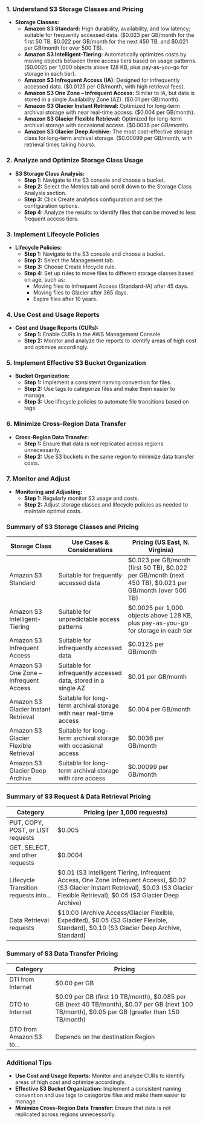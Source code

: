 ### 1. Understand S3 Storage Classes and Pricing

- **Storage Classes:**
  - **Amazon S3 Standard:** High durability, availability, and low latency; suitable for frequently accessed data. ($0.023 per GB/month for the first 50 TB, $0.022 per GB/month for the next 450 TB, and $0.021 per GB/month for over 500 TB).
  - **Amazon S3 Intelligent-Tiering:** Automatically optimizes costs by moving objects between three access tiers based on usage patterns. ($0.0025 per 1,000 objects above 128 KB, plus pay-as-you-go for storage in each tier).
  - **Amazon S3 Infrequent Access (IA):** Designed for infrequently accessed data. ($0.0125 per GB/month, with high retrieval fees).
  - **Amazon S3 One Zone – Infrequent Access:** Similar to IA, but data is stored in a single Availability Zone (AZ). ($0.01 per GB/month).
  - **Amazon S3 Glacier Instant Retrieval:** Optimized for long-term archival storage with near real-time access. ($0.004 per GB/month).
  - **Amazon S3 Glacier Flexible Retrieval:** Optimized for long-term archival storage with occasional access. ($0.0036 per GB/month).
  - **Amazon S3 Glacier Deep Archive:** The most cost-effective storage class for long-term archival storage. ($0.00099 per GB/month, with retrieval times taking hours).

### 2. Analyze and Optimize Storage Class Usage

- **S3 Storage Class Analysis:**
  - **Step 1:** Navigate to the S3 console and choose a bucket.
  - **Step 2:** Select the Metrics tab and scroll down to the Storage Class Analysis section.
  - **Step 3:** Click Create analytics configuration and set the configuration options.
  - **Step 4:** Analyze the results to identify files that can be moved to less frequent access tiers.

### 3. Implement Lifecycle Policies

- **Lifecycle Policies:**
  - **Step 1:** Navigate to the S3 console and choose a bucket.
  - **Step 2:** Select the Management tab.
  - **Step 3:** Choose Create lifecycle rule.
  - **Step 4:** Set up rules to move files to different storage classes based on age, such as:
    - Moving files to Infrequent Access (Standard-IA) after 45 days.
    - Moving files to Glacier after 365 days.
    - Expire files after 10 years.

### 4. Use Cost and Usage Reports

- **Cost and Usage Reports (CURs):**
  - **Step 1:** Enable CURs in the AWS Management Console.
  - **Step 2:** Monitor and analyze the reports to identify areas of high cost and optimize accordingly.

### 5. Implement Effective S3 Bucket Organization

- **Bucket Organization:**
  - **Step 1:** Implement a consistent naming convention for files.
  - **Step 2:** Use tags to categorize files and make them easier to manage.
  - **Step 3:** Use lifecycle policies to automate file transitions based on tags.

### 6. Minimize Cross-Region Data Transfer

- **Cross-Region Data Transfer:**
  - **Step 1:** Ensure that data is not replicated across regions unnecessarily.
  - **Step 2:** Use S3 buckets in the same region to minimize data transfer costs.

### 7. Monitor and Adjust

- **Monitoring and Adjusting:**
  - **Step 1:** Regularly monitor S3 usage and costs.
  - **Step 2:** Adjust storage classes and lifecycle policies as needed to maintain optimal costs.

### Summary of S3 Storage Classes and Pricing

| Storage Class | Use Cases & Considerations | Pricing (US East, N. Virginia) |
| --- | --- | --- |
| Amazon S3 Standard | Suitable for frequently accessed data | $0.023 per GB/month (first 50 TB), $0.022 per GB/month (next 450 TB), $0.021 per GB/month (over 500 TB) |
| Amazon S3 Intelligent-Tiering | Suitable for unpredictable access patterns | $0.0025 per 1,000 objects above 128 KB, plus pay-as-you-go for storage in each tier |
| Amazon S3 Infrequent Access | Suitable for infrequently accessed data | $0.0125 per GB/month |
| Amazon S3 One Zone – Infrequent Access | Suitable for infrequently accessed data, stored in a single AZ | $0.01 per GB/month |
| Amazon S3 Glacier Instant Retrieval | Suitable for long-term archival storage with near real-time access | $0.004 per GB/month |
| Amazon S3 Glacier Flexible Retrieval | Suitable for long-term archival storage with occasional access | $0.0036 per GB/month |
| Amazon S3 Glacier Deep Archive | Suitable for long-term archival storage with rare access | $0.00099 per GB/month |

### Summary of S3 Request & Data Retrieval Pricing

| Category | Pricing (per 1,000 requests) |
| --- | --- |
| PUT, COPY, POST, or LIST requests | $0.005 |
| GET, SELECT, and other requests | $0.0004 |
| Lifecycle Transition requests into... | $0.01 (S3 Intelligent Tiering, Infrequent Access, One Zone Infrequent Access), $0.02 (S3 Glacier Instant Retrieval), $0.03 (S3 Glacier Flexible Retrieval), $0.05 (S3 Glacier Deep Archive) |
| Data Retrieval requests | $10.00 (Archive Access/Glacier Flexible, Expedited), $0.05 (S3 Glacier Flexible, Standard), $0.10 (S3 Glacier Deep Archive, Standard) |

### Summary of S3 Data Transfer Pricing

| Category | Pricing |
| --- | --- |
| DTI from Internet | $0.00 per GB |
| DTO to Internet | $0.09 per GB (first 10 TB/month), $0.085 per GB (next 40 TB/month), $0.07 per GB (next 100 TB/month), $0.05 per GB (greater than 150 TB/month) |
| DTO from Amazon S3 to... | Depends on the destination Region |

### Additional Tips

- **Use Cost and Usage Reports:** Monitor and analyze CURs to identify areas of high cost and optimize accordingly.
- **Effective S3 Bucket Organization:** Implement a consistent naming convention and use tags to categorize files and make them easier to manage.
- **Minimize Cross-Region Data Transfer:** Ensure that data is not replicated across regions unnecessarily.



